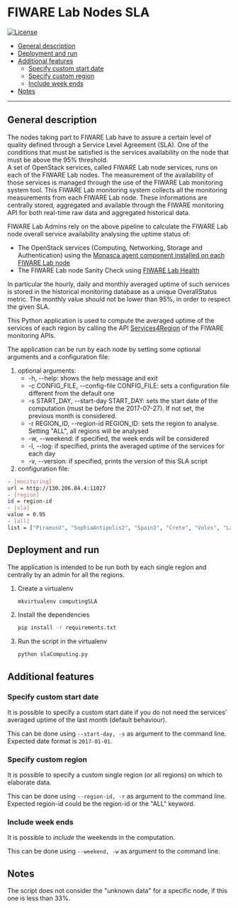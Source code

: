# FIWARE Lab Nodes SLA

[![License](https://img.shields.io/badge/license-Apache%20License,%20Version%202.0-green.svg)](http://www.apache.org/licenses/LICENSE-2.0)

- [General description](#general-description)
- [Deployment and run](#deployment-and-run)
- [Additional features](#additional-features)
    - [Specify custom start date](#specify-custom-start-date)
    - [Specify custom region](#specify-custom-region)
    - [Include week ends](#include-week-ends)
- [Notes](#notes)

---

## General description

The nodes taking part to FIWARE Lab have to assure a certain level of quality 
defined through a Service Level Agreement (SLA). One of the conditions that 
must be satisfied is the services availability on the node that must be above 
the 95% threshold.  
A set of OpenStack services, called FIWARE Lab node services, runs on each of 
the FIWARE Lab nodes. The measurement of the availability of those services is 
managed through the use of the FIWARE Lab monitoring system tool. This FIWARE 
Lab monitoring system collects all the monitoring measurements from each FIWARE 
Lab node. These informations are centrally stored, aggregated and available 
through the FIWARE monitoring API for both real-time raw data and aggregated 
historical data.
  
FIWARE Lab Admins rely on the above pipeline to calculate the FIWARE Lab node 
overall service availability analysing the uptime status of: 

- The OpenStack services (Computing, Networking, Storage and Authentication) 
  using the [Monasca agent component installed on each FIWARE Lab 
  node](https://github.com/SmartInfrastructures/ceilometer-plugin-fiware#monasca-agent)
- The FIWARE Lab node Sanity Check using [FIWARE Lab 
  Health](https://fi-health.lab.fiware.org/)

In particular the hourly, daily and monthly averaged uptime of such services is 
stored in the historical monitoring database as a unique OverallStatus metric. 
The monthly value should not be lower than 95%, in order to respect the given 
SLA. 

This Python application is used to compute the averaged uptime of the services 
of each region by calling the API 
[Services4Region](https://federationmonitoring.docs.apiary.io/#reference/service/services4region)
of the FIWARE monitoring APIs.

The application can be run by each node by setting some optional arguments and 
a configuration file:

1) optional arguments:
    - -h, --help: shows the help message and exit
    - -c CONFIG_FILE, --config-file CONFIG_FILE: sets a configuration file 
      different from the default one
    - -s START_DAY, --start-day START_DAY: sets the start date of the 
      computation (must be before the 2017-07-27). If not set, the 
      previous month is considered.
    - -r REGION_ID, --region-id REGION_ID: sets the region to analyse. Setting 
      "ALL", all regions will be analysed
    - -w, --weekend: if specified, the week ends will be considered
    - -l, --log: if specified, prints the averaged uptime of the services for 
      each day
    - -v, --version: if specified, prints the version of this SLA script
2) configuration file:

```bash
- [monitoring]
url = http://130.206.84.4:11027
- [region]
id = region-id
- [sla]
value = 0.95
- [all]
list = ["PiraeusU", "SophiaAntipolis2", "Spain2", "Crete", "Volos", "Lannion4", "Budapest2", "Zurich2", "Brittany", "Vicenza", "Senegal", "Genoa", "Mexico"]
```

## Deployment and run

The application is intended to be run both by each single region and centrally 
by an admin for all the regions.

1) Create a virtualenv

   ```bash
   mkvirtualenv computingSLA
   ```

2) Install the dependencies

   ```bash
   pip install -r requirements.txt
   ```

3) Run the script in the virtualenv

   ```bash
   python slaComputing.py
   ```

## Additional features

### Specify custom start date

It is possible to specify a custom start date if you do not need the services' 
averaged uptime of the last month (default behaviour). 

This can be done using `--start-day, -s` as argument to the command line. 
Expected date format is `2017-01-01`.

### Specify custom region

It is possible to specify a custom single region (or all regions) on which to 
elaborate data. 

This can be done using `--region-id, -r` as argument to the command line. 
Expected region-id could be the region-id or the "ALL" keyword.

### Include week ends

It is possible to *include* the weekends in the computation.

This can be done using `--weekend, -w` as argument to the command line.

## Notes

The script does not consider the "unknown data" for a specific node, if this 
one is less than 33%.